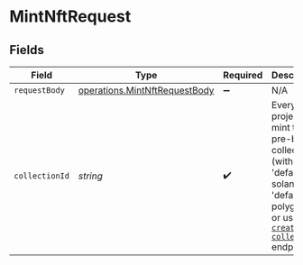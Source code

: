 # MintNftRequest


## Fields

| Field                                                                                                                                                                                                     | Type                                                                                                                                                                                                      | Required                                                                                                                                                                                                  | Description                                                                                                                                                                                               |
| --------------------------------------------------------------------------------------------------------------------------------------------------------------------------------------------------------- | --------------------------------------------------------------------------------------------------------------------------------------------------------------------------------------------------------- | --------------------------------------------------------------------------------------------------------------------------------------------------------------------------------------------------------- | --------------------------------------------------------------------------------------------------------------------------------------------------------------------------------------------------------- |
| `requestBody`                                                                                                                                                                                             | [operations.MintNftRequestBody](../../../sdk/models/operations/mintnftrequestbody.md)                                                                                                                     | :heavy_minus_sign:                                                                                                                                                                                        | N/A                                                                                                                                                                                                       |
| `collectionId`                                                                                                                                                                                            | *string*                                                                                                                                                                                                  | :heavy_check_mark:                                                                                                                                                                                        | Every project can mint to their pre-built collections (with IDs 'default-solana' or 'default-polygon'), or use the [`create-collection`](https://docs.crossmint.com/reference/create-collection) endpoint |